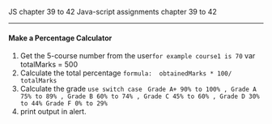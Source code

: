 JS chapter 39 to 42
Java-script assignments chapter 39 to 42

-----------------------
#### Make a Percentage Calculator

1. Get the 5-course number from the user```for example course1 is 70```
var totalMarks = 500
2. Calculate the total percentage ``` formula:  obtainedMarks * 100/ totalMarks ```
3. Calculate the grade ```use switch case```
``` Grade A+ 90% to 100% , Grade A 75% to 89% , Grade B 60% to 74% , Grade C 45% to 60% , Grade D 30% to 44% Grade F 0% to 29%```
4. print output in alert.